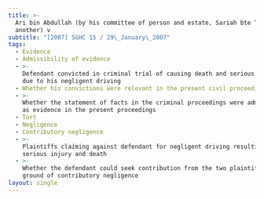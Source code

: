 ```yaml
---
title: >-
  Ari bin Abdullah (by his committee of person and estate, Sariah bte Tarmon and
  another) v
subtitle: "[2007] SGHC 15 / 29\_January\_2007"
tags:
  - Evidence
  - Admissibility of evidence
  - >-
    Defendant convicted in criminal trial of causing death and serious injury
    due to his negligent driving
  - Whether his convictions were relevant in the present civil proceedings
  - >-
    Whether the statement of facts in the criminal proceedings were admissible
    as evidence in the present proceedings
  - Tort
  - Negligence
  - Contributory negligence
  - >-
    Plaintiffs claiming against defendant for negligent driving resulting in
    serious injury and death
  - >-
    Whether the defendant could seek contribution from the two plaintiffs on the
    ground of contributory negligence
layout: single
---
```


